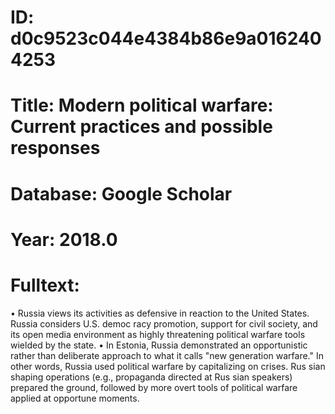 # ID: d0c9523c044e4384b86e9a0162404253
# Title: Modern political warfare: Current practices and possible responses
# Database: Google Scholar
# Year: 2018.0
# Fulltext:
• Russia views its activities as defensive in reaction to the United States.
Russia considers U.S. democ racy promotion, support for civil society, and its open media environment as highly threatening political warfare tools wielded by the state. •
In Estonia, Russia demonstrated an opportunistic rather than deliberate approach to what it calls "new generation warfare."
In other words, Russia used political warfare by capitalizing on crises.
Rus sian shaping operations (e.g., propaganda directed at Rus sian speakers) prepared the ground, followed by more overt tools of political warfare applied at opportune moments.